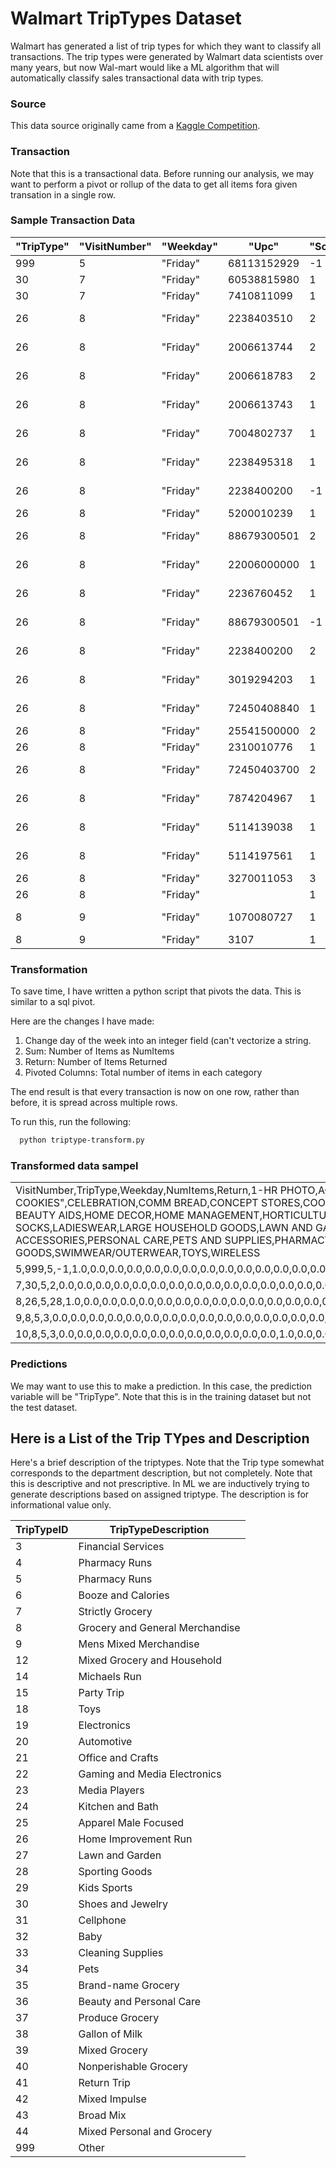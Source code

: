 # Walmart TripTypes Dataset

Walmart has generated a list of trip types for which they want to classify all transactions. The trip types were generated
by Walmart data scientists over many years, but now Wal-mart would like a ML algorithm that will automatically classify
sales transactional data with trip types.

### Source

This data source originally came from a [Kaggle Competition](https://www.kaggle.com/c/walmart-recruiting-trip-type-classification).

### Transaction

Note that this is a transactional data.  Before running our analysis, we may want to perform a pivot or rollup of the
data to get all items fora given transation in a single row.

### Sample Transaction Data
| "TripType" | "VisitNumber" | "Weekday" | "Upc"       | "ScanCount" | "DepartmentDescription"    | "FinelineNumber" | 
|------------|---------------|-----------|-------------|-------------|----------------------------|------------------| 
| 999        | 5             | "Friday"  | 68113152929 | -1          | "FINANCIAL SERVICES"       | 1000             | 
| 30         | 7             | "Friday"  | 60538815980 | 1           | "SHOES"                    | 8931             | 
| 30         | 7             | "Friday"  | 7410811099  | 1           | "PERSONAL CARE"            | 4504             | 
| 26         | 8             | "Friday"  | 2238403510  | 2           | "PAINT AND ACCESSORIES"    | 3565             | 
| 26         | 8             | "Friday"  | 2006613744  | 2           | "PAINT AND ACCESSORIES"    | 1017             | 
| 26         | 8             | "Friday"  | 2006618783  | 2           | "PAINT AND ACCESSORIES"    | 1017             | 
| 26         | 8             | "Friday"  | 2006613743  | 1           | "PAINT AND ACCESSORIES"    | 1017             | 
| 26         | 8             | "Friday"  | 7004802737  | 1           | "PAINT AND ACCESSORIES"    | 2802             | 
| 26         | 8             | "Friday"  | 2238495318  | 1           | "PAINT AND ACCESSORIES"    | 4501             | 
| 26         | 8             | "Friday"  | 2238400200  | -1          | "PAINT AND ACCESSORIES"    | 3565             | 
| 26         | 8             | "Friday"  | 5200010239  | 1           | "DSD GROCERY"              | 4606             | 
| 26         | 8             | "Friday"  | 88679300501 | 2           | "PAINT AND ACCESSORIES"    | 3504             | 
| 26         | 8             | "Friday"  | 22006000000 | 1           | "MEAT - FRESH & FROZEN"    | 6009             | 
| 26         | 8             | "Friday"  | 2236760452  | 1           | "PAINT AND ACCESSORIES"    | 7                | 
| 26         | 8             | "Friday"  | 88679300501 | -1          | "PAINT AND ACCESSORIES"    | 3504             | 
| 26         | 8             | "Friday"  | 2238400200  | 2           | "PAINT AND ACCESSORIES"    | 3565             | 
| 26         | 8             | "Friday"  | 3019294203  | 1           | "PAINT AND ACCESSORIES"    | 2801             | 
| 26         | 8             | "Friday"  | 72450408840 | 1           | "PAINT AND ACCESSORIES"    | 1028             | 
| 26         | 8             | "Friday"  | 25541500000 | 2           | "DAIRY"                    | 1305             | 
| 26         | 8             | "Friday"  | 2310010776  | 1           | "PETS AND SUPPLIES"        | 3300             | 
| 26         | 8             | "Friday"  | 72450403700 | 2           | "PAINT AND ACCESSORIES"    | 1018             | 
| 26         | 8             | "Friday"  | 7874204967  | 1           | "HOUSEHOLD CHEMICALS/SUPP" | 707              | 
| 26         | 8             | "Friday"  | 5114139038  | 1           | "PAINT AND ACCESSORIES"    | 4415             | 
| 26         | 8             | "Friday"  | 5114197561  | 1           | "PAINT AND ACCESSORIES"    | 4415             | 
| 26         | 8             | "Friday"  | 3270011053  | 3           | "PETS AND SUPPLIES"        | 1001             | 
| 26         | 8             | "Friday"  |             | 1           | "NULL"                     |                  | 
| 8          | 9             | "Friday"  | 1070080727  | 1           | "IMPULSE MERCHANDISE"      | 115              | 
| 8          | 9             | "Friday"  | 3107        | 1           | "PRODUCE"                  | 103              | 


### Transformation

To save time, I have written a python script that pivots the data.  This is similar to a sql pivot.  

Here are the changes I have made:

1. Change day of the week into an integer field (can't vectorize a string.
2. Sum: Number of Items as NumItems
3. Return: Number of Items Returned
4. Pivoted Columns: Total number of items in each category

The end result is that every transaction is now on one row, rather than before, it is spread across multiple rows.


To run this, run the following:

```bash
  python triptype-transform.py

```


### Transformed data sampel

|                                                                                                                                                                                                                                                                                                                                                                                                                                                                                                                                                                                                                                                                                                                                                                                                                                                                                                                                                                                                                                                                                                                         | 
|-------------------------------------------------------------------------------------------------------------------------------------------------------------------------------------------------------------------------------------------------------------------------------------------------------------------------------------------------------------------------------------------------------------------------------------------------------------------------------------------------------------------------------------------------------------------------------------------------------------------------------------------------------------------------------------------------------------------------------------------------------------------------------------------------------------------------------------------------------------------------------------------------------------------------------------------------------------------------------------------------------------------------------------------------------------------------------------------------------------------------| 
| VisitNumber,TripType,Weekday,NumItems,Return,1-HR PHOTO,ACCESSORIES,AUTOMOTIVE,BAKERY,BATH AND SHOWER,BEAUTY,BEDDING,BOOKS AND MAGAZINES,BOYS WEAR,BRAS & SHAPEWEAR,CAMERAS AND SUPPLIES,"CANDY, TOBACCO, COOKIES",CELEBRATION,COMM BREAD,CONCEPT STORES,COOK AND DINE,DAIRY,DSD GROCERY,ELECTRONICS,FABRICS AND CRAFTS,FINANCIAL SERVICES,FROZEN FOODS,FURNITURE,"GIRLS WEAR, 4-6X  AND 7-14",GROCERY DRY GOODS,HARDWARE,HEALTH AND BEAUTY AIDS,HOME DECOR,HOME MANAGEMENT,HORTICULTURE AND ACCESS,HOUSEHOLD CHEMICALS/SUPP,HOUSEHOLD PAPER GOODS,IMPULSE MERCHANDISE,INFANT APPAREL,INFANT CONSUMABLE HARDLINES,JEWELRY AND SUNGLASSES,LADIES SOCKS,LADIESWEAR,LARGE HOUSEHOLD GOODS,LAWN AND GARDEN,"LIQUOR,WINE,BEER",MEAT - FRESH & FROZEN,MEDIA AND GAMING,MENSWEAR,OFFICE SUPPLIES,OPTICAL - FRAMES,OPTICAL - LENSES,OTHER DEPARTMENTS,PAINT AND ACCESSORIES,PERSONAL CARE,PETS AND SUPPLIES,PHARMACY OTC,PHARMACY RX,PLAYERS AND ELECTRONICS,PLUS AND MATERNITY,PRE PACKED DELI,PRODUCE,SEAFOOD,SEASONAL,SERVICE DELI,SHEER HOSIERY,SHOES,SLEEPWEAR/FOUNDATIONS,SPORTING GOODS,SWIMWEAR/OUTERWEAR,TOYS,WIRELESS | 
| 5,999,5,-1,1.0,0.0,0.0,0.0,0.0,0.0,0.0,0.0,0.0,0.0,0.0,0.0,0.0,0.0,0.0,0.0,0.0,0.0,0.0,0.0,0.0,-1.0,0.0,0.0,0.0,0.0,0.0,0.0,0.0,0.0,0.0,0.0,0.0,0.0,0.0,0.0,0.0,0.0,0.0,0.0,0.0,0.0,0.0,0.0,0.0,0.0,0.0,0.0,0.0,0.0,0.0,0.0,0.0,0.0,0.0,0.0,0.0,0.0,0.0,0.0,0.0,0.0,0.0,0.0,0.0,0.0,0.0,0.0                                                                                                                                                                                                                                                                                                                                                                                                                                                                                                                                                                                                                                                                                                                                                                                                                             | 
| 7,30,5,2,0.0,0.0,0.0,0.0,0.0,0.0,0.0,0.0,0.0,0.0,0.0,0.0,0.0,0.0,0.0,0.0,0.0,0.0,0.0,0.0,0.0,0.0,0.0,0.0,0.0,0.0,0.0,0.0,0.0,0.0,0.0,0.0,0.0,0.0,0.0,0.0,0.0,0.0,0.0,0.0,0.0,0.0,0.0,0.0,0.0,0.0,0.0,0.0,0.0,0.0,1.0,0.0,0.0,0.0,0.0,0.0,0.0,0.0,0.0,0.0,0.0,0.0,1.0,0.0,0.0,0.0,0.0,0.0                                                                                                                                                                                                                                                                                                                                                                                                                                                                                                                                                                                                                                                                                                                                                                                                                                | 
| 8,26,5,28,1.0,0.0,0.0,0.0,0.0,0.0,0.0,0.0,0.0,0.0,0.0,0.0,0.0,0.0,0.0,0.0,0.0,2.0,1.0,0.0,0.0,0.0,0.0,0.0,0.0,0.0,0.0,0.0,0.0,0.0,0.0,1.0,0.0,0.0,0.0,0.0,0.0,0.0,0.0,0.0,0.0,0.0,1.0,0.0,0.0,0.0,0.0,0.0,0.0,18.0,0.0,4.0,0.0,0.0,0.0,0.0,0.0,0.0,0.0,0.0,0.0,0.0,0.0,0.0,0.0,0.0,0.0,0.0                                                                                                                                                                                                                                                                                                                                                                                                                                                                                                                                                                                                                                                                                                                                                                                                                              | 
| 9,8,5,3,0.0,0.0,0.0,0.0,0.0,0.0,0.0,0.0,0.0,0.0,0.0,0.0,0.0,0.0,0.0,0.0,0.0,0.0,0.0,0.0,0.0,0.0,0.0,0.0,0.0,0.0,0.0,0.0,0.0,0.0,0.0,0.0,0.0,1.0,0.0,0.0,0.0,0.0,0.0,0.0,0.0,0.0,0.0,0.0,0.0,0.0,0.0,0.0,0.0,0.0,0.0,0.0,0.0,0.0,0.0,0.0,0.0,2.0,0.0,0.0,0.0,0.0,0.0,0.0,0.0,0.0,0.0,0.0                                                                                                                                                                                                                                                                                                                                                                                                                                                                                                                                                                                                                                                                                                                                                                                                                                 | 
| 10,8,5,3,0.0,0.0,0.0,0.0,0.0,0.0,0.0,0.0,0.0,0.0,0.0,0.0,1.0,0.0,0.0,0.0,0.0,0.0,2.0,0.0,0.0,0.0,0.0,0.0,0.0,0.0,0.0,0.0,0.0,0.0,0.0,0.0,0.0,0.0,0.0,0.0,0.0,0.0,0.0,0.0,0.0,0.0,0.0,0.0,0.0,0.0,0.0,0.0,0.0,0.0,0.0,0.0,0.0,0.0,0.0,0.0,0.0,0.0,0.0,0.0,0.0,0.0,0.0,0.0,0.0,0.0,0.0,0.0                                                                                                                                                                                                                                                                                                                                                                                                                                                                                                                                                                                                                                                                                                                                                                                                                                | 



### Predictions

We may want to use this to make a prediction.  In this case, the prediction variable will be "TripType".  Note that this
is in the training dataset but not the test dataset.




## Here is a List of the Trip TYpes and Description

Here's a brief description of the triptypes. Note that the Trip type somewhat corresponds to the department description,
but not completely.  Note that this is descriptive and not prescriptive.  In ML we are inductively trying to generate 
descriptions based on assigned triptype.  The description is for informational value only.

| TripTypeID | TripTypeDescription             | 
|------------|---------------------------------| 
| 3          | Financial Services              | 
| 4          | Pharmacy Runs                   | 
| 5          | Pharmacy Runs                   | 
| 6          | Booze and Calories              | 
| 7          | Strictly Grocery                | 
| 8          | Grocery and General Merchandise | 
| 9          | Mens Mixed Merchandise          | 
| 12         | Mixed Grocery and Household     | 
| 14         | Michaels Run                    | 
| 15         | Party Trip                      | 
| 18         | Toys                            | 
| 19         | Electronics                     | 
| 20         | Automotive                      | 
| 21         | Office and Crafts               | 
| 22         | Gaming and Media Electronics    | 
| 23         | Media Players                   | 
| 24         | Kitchen and Bath                | 
| 25         | Apparel Male Focused            | 
| 26         | Home Improvement Run            | 
| 27         | Lawn and Garden                 | 
| 28         | Sporting Goods                  | 
| 29         | Kids Sports                     | 
| 30         | Shoes and Jewelry               | 
| 31         | Cellphone                       | 
| 32         | Baby                            | 
| 33         | Cleaning Supplies               | 
| 34         | Pets                            | 
| 35         | Brand-name Grocery              | 
| 36         | Beauty and Personal Care        | 
| 37         | Produce Grocery                 | 
| 38         | Gallon of Milk                  | 
| 39         | Mixed Grocery                   | 
| 40         | Nonperishable Grocery           | 
| 41         | Return Trip                     | 
| 42         | Mixed Impulse                   | 
| 43         | Broad Mix                       | 
| 44         | Mixed Personal and Grocery      | 
| 999        | Other                           | 


